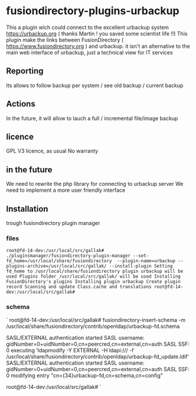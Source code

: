# fusiondirectory-plugins-urbackup

This a plugin wich could connect to the excellent urbackup system  https://urbackup.org ( thanks Martin ! you saved some scientist life !!)
This plugin make the links between FusionDirectory ( https://www.fusiondirectory.org ) and urbackup.
it isn't an alternative to the main web interface of urbackup, just a technical view for IT services

## Reporting

Its allows to follow backup per system / see old backup / current backup

## Actions

In the future, it will allow to lauch a full / incremental  file/image backup

## licence
GPL V3 licence, as usual No warranty

## in the future

We need to rewrite the php library for connecting to urbackup server
We need to implement a more user friendly interface

## Installation

trough fusiondirectory plugin manager

### files

`root@fd-14-dev:/usr/local/src/gallak# ./pluginsmanager/fusiondirectory-plugin-manager --set-fd_home=/usr/local/share/fusiondirectory  --plugin-name=urbackup --plugins-archive=/usr/local/src/gallak/ --install-plugin
Setting fd_home to /usr/local/share/fusiondirectory
plugin urbackup will be used
Plugins folder /usr/local/src/gallak/ will be used
Installing FusionDirectory's plugins
Installing plugin urbackup
Create plugin record
Scanning and update Class.cache and translations
root@fd-14-dev:/usr/local/src/gallak#
`

### schema

`
root@fd-14-dev:/usr/local/src/gallak# fusiondirectory-insert-schema -m /usr/local/share/fusiondirectory/contrib/openldap/urbackup-fd.schema

SASL/EXTERNAL authentication started
SASL username: gidNumber=0+uidNumber=0,cn=peercred,cn=external,cn=auth
SASL SSF: 0
executing 'ldapmodify -Y EXTERNAL -H ldapi:/// -f /usr/local/share/fusiondirectory/contrib/openldap/urbackup-fd_update.ldif'
SASL/EXTERNAL authentication started
SASL username: gidNumber=0+uidNumber=0,cn=peercred,cn=external,cn=auth
SASL SSF: 0
modifying entry "cn={34}urbackup-fd,cn=schema,cn=config"

root@fd-14-dev:/usr/local/src/gallak#
`
